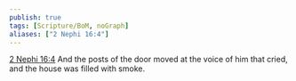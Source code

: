 ```yaml
---
publish: true
tags: [Scripture/BoM, noGraph]
aliases: ["2 Nephi 16:4"]
---
```

[2 Nephi 16:4](https://churchofjesuschrist.org/study/scriptures/bofm/2-ne/16?lang=eng&id=p4#p4) And the posts of the door moved at the voice of him that cried, and the house was filled with smoke.

